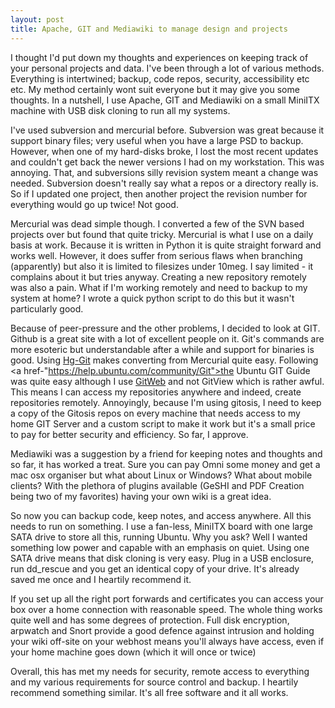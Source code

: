 ```yaml
--- 
layout: post
title: Apache, GIT and Mediawiki to manage design and projects
---
```


I thought I'd put down my thoughts and experiences on keeping track of your personal projects and data. I've been through a lot of various methods. Everything is intertwined; backup, code repos, security, accessibility etc etc. My method certainly wont suit everyone but it may give you some thoughts. In a nutshell, I use Apache, GIT and Mediawiki on a small MiniITX machine with USB disk cloning to run all my systems.


I've used subversion and mercurial before. Subversion was great because it support binary files; very useful when you have a large PSD to backup. However, when one of my hard-disks broke, I lost the most recent updates and couldn't get back the newer versions I had on my workstation. This was annoying. That, and subversions silly revision system meant a change was needed. Subversion doesn't really say what a repos or a directory really is. So if I updated one project, then another project the revision number for everything would go up twice! Not good.

Mercurial was dead simple though. I converted a few of the SVN based projects over but found that quite tricky. Mercurial is what I use on a daily basis at work. Because it is written in Python it is quite straight forward and works well. However, it does suffer from serious flaws when branching (apparently) but also it is limited to filesizes under 10meg. I say limited - it complains about it but tries anyway. Creating a new repository remotely was also a pain. What if I'm working remotely and need to backup to my system at home? I wrote a quick python script to do this but it wasn't particularly good.

Because of peer-pressure and the other problems, I decided to look at GIT. Github is a great site with a lot of excellent people on it. Git's commands are more esoteric but understandable after a while and support for binaries is good. Using <a href="http://hg-git.github.com/">Hg-Git</a> makes converting from Mercurial quite easy. Following <a href-"https://help.ubuntu.com/community/Git">the Ubuntu GIT Guide</a> was quite easy although I use <a href="https://git.wiki.kernel.org/index.php/Gitweb">GitWeb</a> and not GitView which is rather awful. This means I can access my repositories anywhere and indeed, create repositories remotely. Annoyingly, because I'm using gitosis, I need to keep a copy of the Gitosis repos on every machine that needs access to my home GIT Server and a custom script to make it work but it's a small price to pay for better security and efficiency. So far, I approve.


Mediawiki was a suggestion by a friend for keeping notes and thoughts and so far, it has worked a treat. Sure you can pay Omni some money and get a mac osx organiser but what about Linux or Windows? What about mobile clients? With the plethora of plugins available (GeSHI and PDF Creation being two of my favorites) having your own wiki is a great idea.

So now you can backup code, keep notes, and access anywhere. All this needs to run on something. I use a fan-less, MiniITX board with one large SATA drive to store all this, running Ubuntu. Why you ask? Well I wanted something low power and capable with an emphasis on quiet. Using one SATA drive means that disk cloning is very easy. Plug in a USB enclosure, run dd_rescue and you get an identical copy of your drive. It's already saved me once and I heartily recommend it.

If you set up all the right port forwards and certificates you can access your box over a home connection with reasonable speed. The whole thing works quite well and has some degrees of protection. Full disk encryption, arpwatch and Snort provide a good defence against intrusion and holding your wiki off-site on your webhost means you'll always have access, even if your home machine goes down (which it will once or twice)


Overall, this has met my needs for security, remote access to everything and my various requirements for source control and backup. I heartily recommend something similar. It's all free software and it all works.
